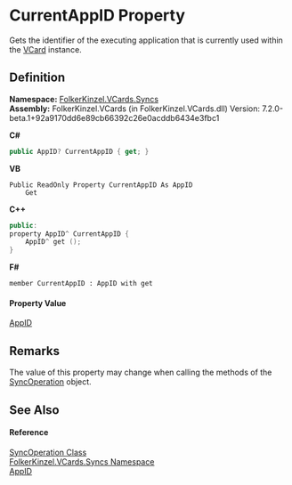 # CurrentAppID Property


Gets the identifier of the executing application that is currently used within the <a href="23413828-9a4a-2851-b88b-84d0afcb0031.md">VCard</a> instance.



## Definition
**Namespace:** <a href="314eb040-efc7-ad87-1b26-494465ab2e69.md">FolkerKinzel.VCards.Syncs</a>  
**Assembly:** FolkerKinzel.VCards (in FolkerKinzel.VCards.dll) Version: 7.2.0-beta.1+92a9170dd6e89cb66392c26e0acddb6434e3fbc1

**C#**
``` C#
public AppID? CurrentAppID { get; }
```
**VB**
``` VB
Public ReadOnly Property CurrentAppID As AppID
	Get
```
**C++**
``` C++
public:
property AppID^ CurrentAppID {
	AppID^ get ();
}
```
**F#**
``` F#
member CurrentAppID : AppID with get
```



#### Property Value
<a href="5eedddae-5618-76ee-dea5-eebbfbf41ff4.md">AppID</a>

## Remarks
The value of this property may change when calling the methods of the <a href="6b08dba1-9fe0-969a-41d9-332a33d180c4.md">SyncOperation</a> object.

## See Also


#### Reference
<a href="6b08dba1-9fe0-969a-41d9-332a33d180c4.md">SyncOperation Class</a>  
<a href="314eb040-efc7-ad87-1b26-494465ab2e69.md">FolkerKinzel.VCards.Syncs Namespace</a>  
<a href="5eedddae-5618-76ee-dea5-eebbfbf41ff4.md">AppID</a>  

